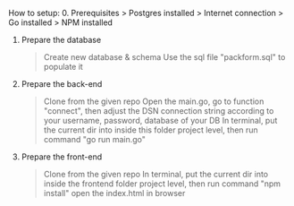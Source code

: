 How to setup:
0. Prerequisites
    > Postgres installed
    > Internet connection
    > Go installed
    > NPM installed

1. Prepare the database
    > Create new database & schema
    > Use the sql file "packform.sql" to populate it

    
2. Prepare the back-end
    > Clone from the given repo
    > Open the main.go, go to function "connect", then adjust the DSN connection string according to your username, password, database of your DB
    > In terminal, put the current dir into inside this folder project level, then run command "go run main.go"

3. Prepare the front-end
    > Clone from the given repo
    > In terminal, put the current dir into inside the frontend folder project level, then run command "npm install"
    > open the index.html in browser